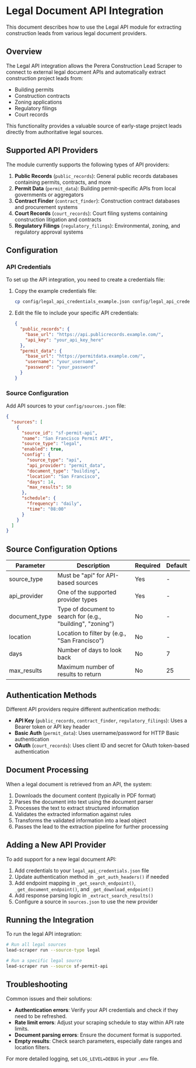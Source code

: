 # Legal Document API Integration

This document describes how to use the Legal API module for extracting construction leads from various legal document providers.

## Overview

The Legal API integration allows the Perera Construction Lead Scraper to connect to external legal document APIs and automatically extract construction project leads from:

- Building permits
- Construction contracts
- Zoning applications
- Regulatory filings
- Court records

This functionality provides a valuable source of early-stage project leads directly from authoritative legal sources.

## Supported API Providers

The module currently supports the following types of API providers:

1. **Public Records** (`public_records`): General public records databases containing permits, contracts, and more
2. **Permit Data** (`permit_data`): Building permit-specific APIs from local governments or aggregators
3. **Contract Finder** (`contract_finder`): Construction contract databases and procurement systems
4. **Court Records** (`court_records`): Court filing systems containing construction litigation and contracts
5. **Regulatory Filings** (`regulatory_filings`): Environmental, zoning, and regulatory approval systems

## Configuration

### API Credentials

To set up the API integration, you need to create a credentials file:

1. Copy the example credentials file:
   ```bash
   cp config/legal_api_credentials_example.json config/legal_api_credentials.json
   ```

2. Edit the file to include your specific API credentials:
   ```json
   {
     "public_records": {
       "base_url": "https://api.publicrecords.example.com/",
       "api_key": "your_api_key_here"
     },
     "permit_data": {
       "base_url": "https://permitdata.example.com/",
       "username": "your_username",
       "password": "your_password"
     }
   }
   ```

### Source Configuration

Add API sources to your `config/sources.json` file:

```json
{
  "sources": [
    {
      "source_id": "sf-permit-api",
      "name": "San Francisco Permit API",
      "source_type": "legal",
      "enabled": true,
      "config": {
        "source_type": "api",
        "api_provider": "permit_data",
        "document_type": "building",
        "location": "San Francisco",
        "days": 14,
        "max_results": 50
      },
      "schedule": {
        "frequency": "daily",
        "time": "08:00"
      }
    }
  ]
}
```

## Source Configuration Options

| Parameter | Description | Required | Default |
|-----------|-------------|----------|---------|
| source_type | Must be "api" for API-based sources | Yes | - |
| api_provider | One of the supported provider types | Yes | - |
| document_type | Type of document to search for (e.g., "building", "zoning") | No | - |
| location | Location to filter by (e.g., "San Francisco") | No | - |
| days | Number of days to look back | No | 7 |
| max_results | Maximum number of results to return | No | 25 |

## Authentication Methods

Different API providers require different authentication methods:

- **API Key** (`public_records`, `contract_finder`, `regulatory_filings`): Uses a Bearer token or API key header
- **Basic Auth** (`permit_data`): Uses username/password for HTTP Basic authentication
- **OAuth** (`court_records`): Uses client ID and secret for OAuth token-based authentication

## Document Processing

When a legal document is retrieved from an API, the system:

1. Downloads the document content (typically in PDF format)
2. Parses the document into text using the document parser
3. Processes the text to extract structured information
4. Validates the extracted information against rules
5. Transforms the validated information into a lead object
6. Passes the lead to the extraction pipeline for further processing

## Adding a New API Provider

To add support for a new legal document API:

1. Add credentials to your `legal_api_credentials.json` file
2. Update authentication method in `_get_auth_headers()` if needed
3. Add endpoint mapping in `_get_search_endpoint()`, `_get_document_endpoint()`, and `_get_download_endpoint()`
4. Add response parsing logic in `_extract_search_results()`
5. Configure a source in `sources.json` to use the new provider

## Running the Integration

To run the legal API integration:

```bash
# Run all legal sources
lead-scraper run --source-type legal

# Run a specific legal source
lead-scraper run --source sf-permit-api
```

## Troubleshooting

Common issues and their solutions:

- **Authentication errors**: Verify your API credentials and check if they need to be refreshed.
- **Rate limit errors**: Adjust your scraping schedule to stay within API rate limits.
- **Document parsing errors**: Ensure the document format is supported.
- **Empty results**: Check search parameters, especially date ranges and location filters.

For more detailed logging, set `LOG_LEVEL=DEBUG` in your `.env` file.